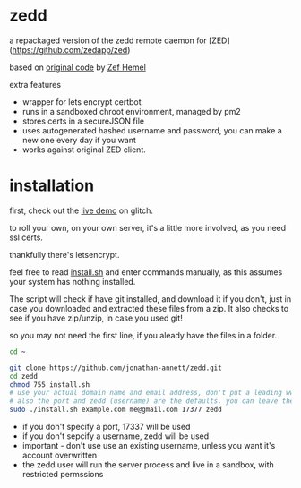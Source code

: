 # zedd

a repackaged version of the zedd remote daemon for [ZED] (https://github.com/zedapp/zed)

based on [original code](https://github.com/zedapp/zed/tree/master/zedd) by [Zef Hemel](https://github.com/zedapp/zed/commits?author=zefhemel)

extra features

  - wrapper for lets encrypt certbot
  - runs in a sandboxed chroot environment, managed by pm2
  - stores certs in a secureJSON file
  - uses autogenerated hashed username and password, you can make a new one every day if you want
  - works against original ZED client.
 

installation
===

first, check out the [live demo](https://glitch.com/edit/#!/humdrum-successful-park?path=README.md%3A1%3A0) on glitch.

to roll your own, on your own server, it's a little more involved, as you need ssl certs.

thankfully there's letsencrypt.

feel free to read [install.sh](https://github.com/jonathan-annett/zedd/blob/115e3e6f3cb0021fe80331dce466c08b764f5cf3/install.sh#L1)
and enter commands manually, as this assumes your system has nothing installed.

The script will check if have git installed, and download it if you don't, just in case you downloaded and extracted these files from a zip. It also checks to see if you have zip/unzip, in case you used git! 

so you may not need the first line, if you aleady have the files in a folder.

```bash
cd ~

git clone https://github.com/jonathan-annett/zedd.git
cd zedd
chmod 755 install.sh
# use your actual domain name and email address, don't put a leading www.
# also the port and zedd (username) are the defaults. you can leave them off if you like
sudo ./install.sh example.com me@gmail.com 17377 zedd
```

  * if you don't specify a port, 17337 will be used
  * if you don't sepcify a username, zedd will be used
  * important - don't use use an existing username, unless you want it's account overwritten
  * the zedd user will run the server process and live in a sandbox, with restricted permssions
  

